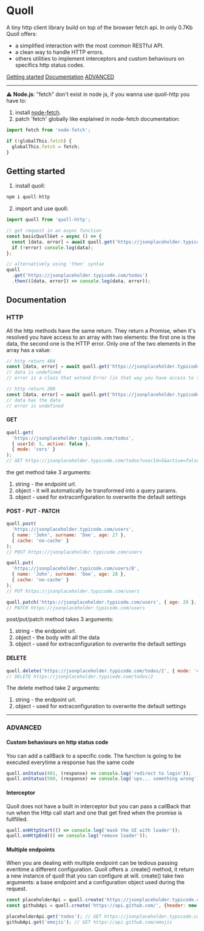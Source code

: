 # Quoll

A tiny http client library build on top of the browser fetch api. In only 0.7Kb Quoll offers:

- a simplified interaction with the most common RESTful API.
- a clean way to handle HTTP errors.
- others utilities to implement interceptors and custom behaviours on specifics http status codes.

[Getting started](#user-content-getting-started)
[Documentation](#user-content-documentation)
[ADVANCED](#user-content-advanced)

-----

:warning: **Node.js**: 
"fetch" don't exist in node js, if you wanna use quoll-http you have to: 
1) install [node-fetch](https://www.npmjs.com/package/node-fetch). 
2) patch 'fetch' globally like explained in node-fetch documentation:
```js
import fetch from 'node-fetch';

if (!globalThis.fetch) {
  globalThis.fetch = fetch;
}
```

## Getting started

1. install quoll:

```js
npm i quoll-http
```

2. import and use quoll:

```js
import quoll from 'quoll-http';

// get request in an async function
const basicQuollGet = async () => {
  const [data, error] = await quoll.get('https://jsonplaceholder.typicode.com/todos');
  if (!error) console.log(data);
};

// alternatively using 'then' syntax
quoll
  .get('https://jsonplaceholder.typicode.com/todos')
  .then(([data, error]) => console.log(data, error));
```

## Documentation

### HTTP

All the http methods have the same return. They return a Promise, when it's resolved you have access to an array with two elements: the first one is the data, the second one is the HTTP error. Only one of the two elements in the array has a value:

```js
// http return 404
const [data, error] = await quoll.get('https://jsonplaceholder.typicode.com/wrong-endpoint');
// data is undefined
// error is a class that extend Error (in that way you have access to the response: error.response)

// http return 200
const [data, error] = await quoll.get('https://jsonplaceholder.typicode.com/todos');
// data has the data
// error is undefined
```

#### GET

```js
quoll.get(
  'https://jsonplaceholder.typicode.com/todos',
  { userId: 5, active: false },
  { mode: 'cors' }
);
// GET https://jsonplaceholder.typicode.com/todos?userId=5&active=false
```

the get method take 3 arguments:

1. string - the endpoint url.
2. object - it will automatically be transformed into a query params.
3. object - used for extraconfiguration to overwrite the default settings

#### POST - PUT - PATCH

```js
quoll.post(
  'https://jsonplaceholder.typicode.com/users',
  { name: 'John', surname: 'Doe', age: 27 },
  { cache: 'no-cache' }
);
// POST https://jsonplaceholder.typicode.com/users

quoll.put(
  'https://jsonplaceholder.typicode.com/users/8',
  { name: 'John', surname: 'Doe', age: 28 },
  { cache: 'no-cache' }
);
// PUT https://jsonplaceholder.typicode.com/users

quoll.patch('https://jsonplaceholder.typicode.com/users', { age: 29 }, { cache: 'no-cache' });
// PATCH https://jsonplaceholder.typicode.com/users
```

post/put/patch method takes 3 arguments:

1. string - the endpoint url.
2. object - the body with all the data
3. object - used for extraconfiguration to overwrite the default settings

#### DELETE

```js
quoll.delete('https://jsonplaceholder.typicode.com/todos/2', { mode: 'cors' });
// DELETE https://jsonplaceholder.typicode.com/todos/2
```

The delete method take 2 arguments:

1. string - the endpoint url.
2. object - used for extraconfiguration to overwrite the default settings

---

### ADVANCED

#### Custom behaviours on http status code

You can add a callBack to a specific code. The function is going to be executed everytime a response has the same code

```js
quoll.onStatus(401, (response) => console.log('redirect to login'));
quoll.onStatus(500, (response) => console.log('ups... something wrong'));
```

#### Interceptor

Quoll does not have a built in interceptor but you can pass a callBack that run when the Http call start and one that get fired when the promise is fullfilled.

```js
quoll.onHttpStart(() => console.log('mask the UI with loader'));
quoll.onHttpEnd(() => console.log('remove loader'));
```

#### Multiple endpoints

When you are dealing with multiple endpoint can be tedious passing everitime a different configuration. Quoll offers a .create() method, it return a new instance of quoll that you can configure at will. create() take two arguments: a base endpoint and a configuration object used during the request.

```js
const placeholderApi = quoll.create('https://jsonplaceholder.typicode.com/', {header: new header(), ...etc });
const githubApi = quoll.create('https://api.github.com/', {header: new header(), ...etc });

placeholderApi.get('todos'); // GET https://jsonplaceholder.typicode.com/todos
githubApi.get('emojis'); // GET https://api.github.com/emojis
```


